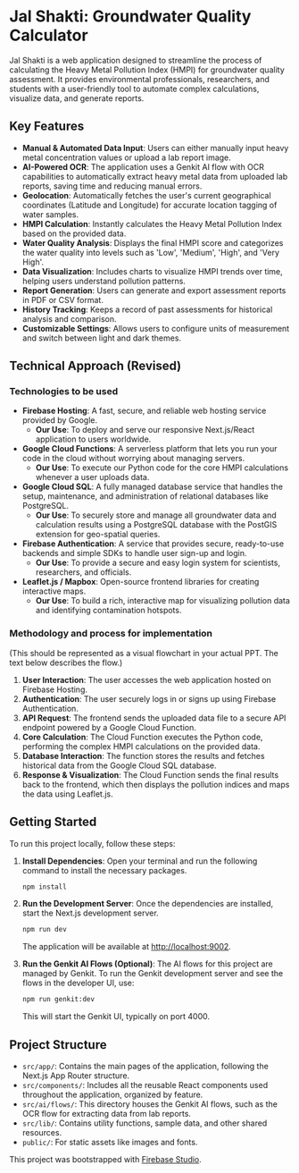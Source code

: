 # Jal Shakti: Groundwater Quality Calculator

Jal Shakti is a web application designed to streamline the process of calculating the Heavy Metal Pollution Index (HMPI) for groundwater quality assessment. It provides environmental professionals, researchers, and students with a user-friendly tool to automate complex calculations, visualize data, and generate reports.


## Key Features

- **Manual & Automated Data Input**: Users can either manually input heavy metal concentration values or upload a lab report image.
- **AI-Powered OCR**: The application uses a Genkit AI flow with OCR capabilities to automatically extract heavy metal data from uploaded lab reports, saving time and reducing manual errors.
- **Geolocation**: Automatically fetches the user's current geographical coordinates (Latitude and Longitude) for accurate location tagging of water samples.
- **HMPI Calculation**: Instantly calculates the Heavy Metal Pollution Index based on the provided data.
- **Water Quality Analysis**: Displays the final HMPI score and categorizes the water quality into levels such as 'Low', 'Medium', 'High', and 'Very High'.
- **Data Visualization**: Includes charts to visualize HMPI trends over time, helping users understand pollution patterns.
- **Report Generation**: Users can generate and export assessment reports in PDF or CSV format.
- **History Tracking**: Keeps a record of past assessments for historical analysis and comparison.
- **Customizable Settings**: Allows users to configure units of measurement and switch between light and dark themes.

## Technical Approach (Revised)

### Technologies to be used

*   **Firebase Hosting**: A fast, secure, and reliable web hosting service provided by Google.
    *   **Our Use**: To deploy and serve our responsive Next.js/React application to users worldwide.
*   **Google Cloud Functions**: A serverless platform that lets you run your code in the cloud without worrying about managing servers.
    *   **Our Use**: To execute our Python code for the core HMPI calculations whenever a user uploads data.
*   **Google Cloud SQL**: A fully managed database service that handles the setup, maintenance, and administration of relational databases like PostgreSQL.
    *   **Our Use**: To securely store and manage all groundwater data and calculation results using a PostgreSQL database with the PostGIS extension for geo-spatial queries.
*   **Firebase Authentication**: A service that provides secure, ready-to-use backends and simple SDKs to handle user sign-up and login.
    *   **Our Use**: To provide a secure and easy login system for scientists, researchers, and officials.
*   **Leaflet.js / Mapbox**: Open-source frontend libraries for creating interactive maps.
    *   **Our Use**: To build a rich, interactive map for visualizing pollution data and identifying contamination hotspots.

### Methodology and process for implementation

(This should be represented as a visual flowchart in your actual PPT. The text below describes the flow.)

1.  **User Interaction**: The user accesses the web application hosted on Firebase Hosting.
2.  **Authentication**: The user securely logs in or signs up using Firebase Authentication.
3.  **API Request**: The frontend sends the uploaded data file to a secure API endpoint powered by a Google Cloud Function.
4.  **Core Calculation**: The Cloud Function executes the Python code, performing the complex HMPI calculations on the provided data.
5.  **Database Interaction**: The function stores the results and fetches historical data from the Google Cloud SQL database.
6.  **Response & Visualization**: The Cloud Function sends the final results back to the frontend, which then displays the pollution indices and maps the data using Leaflet.js.

## Getting Started

To run this project locally, follow these steps:

1.  **Install Dependencies**:
    Open your terminal and run the following command to install the necessary packages.

    ```bash
    npm install
    ```

2.  **Run the Development Server**:
    Once the dependencies are installed, start the Next.js development server.

    ```bash
    npm run dev
    ```

    The application will be available at [http://localhost:9002](http://localhost:9002).

3.  **Run the Genkit AI Flows (Optional)**:
    The AI flows for this project are managed by Genkit. To run the Genkit development server and see the flows in the developer UI, use:
    ```bash
    npm run genkit:dev
    ```
    This will start the Genkit UI, typically on port 4000.

## Project Structure

- `src/app/`: Contains the main pages of the application, following the Next.js App Router structure.
- `src/components/`: Includes all the reusable React components used throughout the application, organized by feature.
- `src/ai/flows/`: This directory houses the Genkit AI flows, such as the OCR flow for extracting data from lab reports.
- `src/lib/`: Contains utility functions, sample data, and other shared resources.
- `public/`: For static assets like images and fonts.

This project was bootstrapped with [Firebase Studio](https://firebase.google.com/docs/studio).
